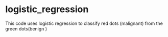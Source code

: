 # logistic_regression
This code uses logistic regression to classify red dots (malignant) from the green dots(benign )
